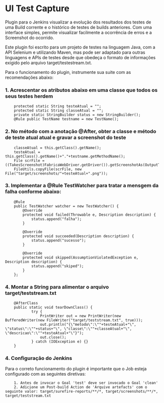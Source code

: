 # UI Test Capture
Plugin para o Jenkins visualizar a evolução dos resultados dos testes de uma Build corrente e o histórico de testes de builds anteriores. Com uma interface simples, permite visualizar facilmente a ocorrência de erros e a Screenshot do ocorrido.

Este plugin foi escrito para um projeto de testes na linguagem Java, com a API Selenium e utilizando Maven, mas pode ser adaptado para outras linguagens e APIs de testes desde que obedeça o formato de informações exigido pelo arquivo target/testestream.txt.

Para o funcionamento do plugin, instrumente sua suite com as recomendações abaixo:

### 1. Acrescentar os atributos abaixo em uma classe que todos os seus testes herdem
        protected static String testeAtual = "";
        protected static String classeAtual = "";
        private static StringBuilder status = new StringBuilder();
        @Rule public TestName testname = new TestName();

### 2. No método com a anotação @After, obter a classe e método de teste atual atual e gravar a screenshot do teste
        classeAtual = this.getClass().getName();
        testeAtual = this.getClass().getName()+"."+testname.getMethodName();
        File scrFile = ((TakesScreenshot)FabricaWebDriver.getDriver()).getScreenshotAs(OutputType.FILE);
        FileUtils.copyFile(scrFile, new File("target/screenshots/"+testeAtual+".png"));

### 3. Implementar a @Rule TestWatcher para tratar a mensgem da falha conforme abaixo:
        @Rule
        public TestWatcher watcher = new TestWatcher() {
            @Override
            protected void failed(Throwable e, Description description) {
                status.append("falha");
            }

            @Override
            protected void succeeded(Description description) {
                status.append("sucesso");
            }

            @Override
            protected void skipped(AssumptionViolatedException e, Description description) {
                status.append("skiped");
            }
        };

### 4. Montar a String para alimentar o arquivo target/teststream.txt
        @AfterClass
        public static void tearDownClass() {
                try {
                    PrintWriter out = new PrintWriter(new BufferedWriter(new FileWriter("target/teststream.txt", true)));
                    out.println("{\"metodo\":\""+testeAtual+"\", \"status\":\""+status+"\", \"classe\":\""+classeAtual+"\", \"descricao\":\""+testeAtual+"\"}");
                    out.close();
                } catch (IOException e) {}
        }

### 4. Configuração do Jenkins
Para o correto funcionamento do plugin é importante que o Job esteja configurado com as seguintes diretivas:

        1. Antes de invocar o Goal 'test' deve ser invocado o Goal 'clean'
        2. Adicione um Post-build Action de 'Arquive artefacts' com o seguinte valor: target/surefire-reports/**/*, target/screenshots/**/*, target/teststream.txt


